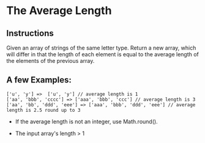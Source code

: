 # The Average Length

## Instructions

Given an array of strings of the same letter type. Return a new array, which will differ in that the length of each element is equal to the average length of the elements of the previous array.

## A few Examples:

```
['u', 'y'] =>  ['u', 'y'] // average length is 1
['aa', 'bbb', 'cccc'] => ['aaa', 'bbb', 'ccc'] // average length is 3
['aa', 'bb', 'ddd', 'eee'] => ['aaa', 'bbb', 'ddd', 'eee'] // average length is 2.5 round up to 3
```

* If the average length is not an integer, use Math.round().

* The input array's length > 1